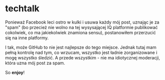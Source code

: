# techtalk
Ponieważ Facebook leci ostro w kulki i usuwa każdy mój post, uznając je za "spam" (bo przecież nie wolno na tej wysysającej IQ platformie publikować cokolwiek, co ma jakiekolwiek znamiona sensu), postanowiłem przerzucić się na inne platformy.

I tak, może GitHub to nie jest najlepsze do tego miejsce. Jednak tutaj mam pełną kontrolę nad tym, co wrzucam, wszystko jest ładnie zorganizowane i mogę wszystko śledzić. A przede wszystkim - nie ma idiotycznej moderacji, która uzna mój post za spam.

So **enjoy**!

